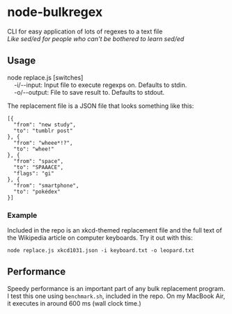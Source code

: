 # node-bulkregex
CLI for easy application of lots of regexes to a text file  
*Like sed/ed for people who can't be bothered to learn sed/ed*
<!-- like me! -->

## Usage
node replace.js <replacement file> [switches]  
&nbsp;&nbsp;&nbsp;&nbsp;-i/--input: Input file to execute regexps on. Defaults to stdin.  
&nbsp;&nbsp;&nbsp;&nbsp;-o/--output: File to save result to. Defaults to stdout.

The replacement file is a JSON file that looks something like this:
```
[{
  "from": "new study",
  "to": "tumblr post"
}, {
  "from": "wheee*!?",
  "to": "whee!"
}, {
  "from": "space",
  "to": "SPAAACE",
  "flags": "gi"
}, {
  "from": "smartphone",
  "to": "pokédex"
}]
```

### Example
Included in the repo is an xkcd-themed replacement file and the full text of the Wikipedia article on computer keyboards. Try it out with this:

```
node replace.js xkcd1031.json -i keyboard.txt -o leopard.txt
```

## Performance
Speedy performance is an important part of any bulk replacement program. I test this one using `benchmark.sh`, included in the repo. On my MacBook Air, it executes in around 600 ms (wall clock time.)
